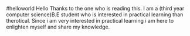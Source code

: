 #helloworld
Hello
Thanks to the one who is reading this. I am a (third year computer science)B.E student who is interested in practical learning than therotical. Since i am very interested in practical learning i am here to enlighten myself and share my knowledge.
